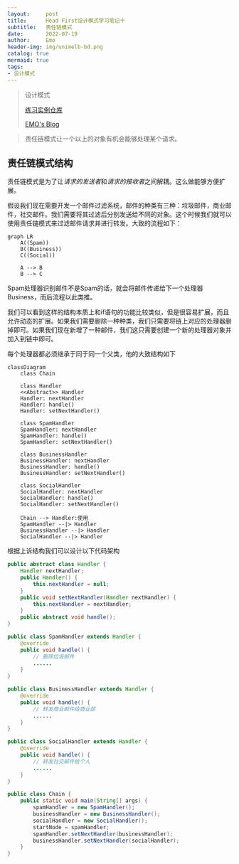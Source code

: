 ```yaml
---
layout:     post
title:      Head First设计模式学习笔记十
subtitle:   责任链模式
date:       2022-07-19
author:     Emo
header-img: img/unimelb-bd.png
catalog: true
mermaid: true
tags:
- 设计模式
---
```


> 设计模式
> 
> [练习实例仓库](https://github.com/EMOSAMA/DesignPatternTry)
> 
> [EMO's Blog](https://emosama.github.io/)
> 

> 责任链模式让一个以上的对象有机会能够处理某个请求。

## 责任链模式结构
责任链模式是为了让*请求的发送者*和*请求的接收者*之间解耦。这么做能够方便扩展。

假设我们现在需要开发一个邮件过滤系统，邮件的种类有三种：垃圾邮件，商业邮件，社交邮件。我们需要将其过滤后分别发送给不同的对象。这个时候我们就可以使用责任链模式来过滤邮件请求并进行转发。大致的流程如下：

```mermaid
graph LR
    A((Spam))
    B((Business))
    C((Social))

    A --> B
    B --> C
```

Spam处理器识别邮件不是Spam的话，就会将邮件传递给下一个处理器Business，而后流程以此类推。

我们可以看到这样的结构本质上和if语句的功能比较类似，但是很容易扩展，而且允许动态的扩展。如果我们需要删除一种种类，我们只需要将链上对应的处理器删掉即可。如果我们现在新增了一种邮件，我们这只需要创建一个新的处理器对象并加入到链中即可。

每个处理器都必须继承于同于同一个父类，他的大致结构如下

```mermaid
classDiagram
    class Chain
    
    class Handler
    <<Abstract>> Handler
    Handler: nextHandler
    Handler: handle()
    Handler: setNextHandler()

    class SpamHandler
    SpamHandler: nextHandler
    SpamHandler: handle()
    SpamHandler: setNextHandler()

    class BusinessHandler
    BusinessHandler: nextHandler
    BusinessHandler: handle()
    BusinessHandler: setNextHandler()

    class SocialHandler
    SocialHandler: nextHandler
    SocialHandler: handle()
    SocialHandler: setNextHandler()

    Chain --> Handler:使用
    SpamHandler --|> Handler
    BusinessHandler --|> Handler
    SocialHandler --|> Handler
```

根据上诉结构我们可以设计以下代码架构
```java
public abstract class Handler {
    Handler nextHandler;
    public Handler() {
        this.nextHandler = null;
    }
    public void setNextHandler(Handler nextHandler) {
        this.nextHandler = nextHandler; 
    }
    public abstract void handle();
}

public class SpamHandler extends Handler {
    @override
    public void handle() {
        // 删除垃圾邮件
        ......
    }
}

public class BusinessHandler extends Handler {
    @override
    public void handle() {
        // 转发商业邮件给商业部
        ......
    }
}

public class SocialHandler extends Handler {
    @override
    public void handle() {
        // 转发社交邮件给个人
        ......
    }
}

public class Chain {
    public static void main(String[] args) {
        spamHandler = new SpamHandler();
        businessHandler = new BusinessHandler();
        socialHandler = new SocialHandler();
        startNode = spamHandler;
        spamHandler.setNextHandler(businessHandler);
        businessHandler.setNextHandler(socialHandler);
    }
}
```
